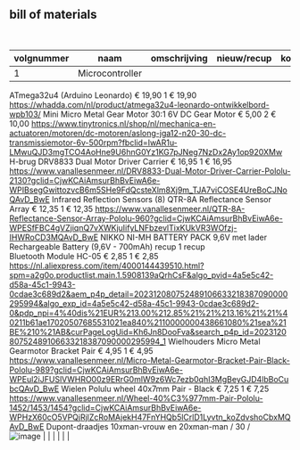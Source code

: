 ## bill of materials
<br />

|volgnummer|naam|omschrijving|nieuw/recup|kostprijs/stuk|aantal|subtotaal|
|----------|----|------------|-----------|--------------|------|---------|
|         1| Microcontroller
ATmega32u4 
 (Arduino Leonardo)	€ 19,90	1	€ 19,90	https://whadda.com/nl/product/atmega32u4-leonardo-ontwikkelbord-wpb103/
Mini Micro Metal Gear Motor 30:1	6V DC Gear Motor	€ 5,00	2	€ 10,00	https://www.tinytronics.nl/shop/nl/mechanica-en-actuatoren/motoren/dc-motoren/aslong-jga12-n20-30-dc-transmissiemotor-6v-500rpm?fbclid=IwAR1u-LMwuQJD3mgTCO4AoHne9U6hnG0Yz1KG7pJNeg7NzDx2Ay1op920XMw
H-brug	DRV8833 Dual Motor Driver Carrier	€ 16,95	1	€ 16,95	https://www.vanallesenmeer.nl/DRV8833-Dual-Motor-Driver-Carrier-Pololu-2130?gclid=CjwKCAiAmsurBhBvEiwA6e-WPIBsegGwittozvcB6m5SHe9FdQcsteXlm8Xj9m_TJA7viCOSE4UreBoCJNoQAvD_BwE 
Infrared Reflection Sensors (8)	QTR-8A Reflectance Sensor Array	€ 12,35	1	€ 12,35	https://www.vanallesenmeer.nl/QTR-8A-Reflectance-Sensor-Array-Pololu-960?gclid=CjwKCAiAmsurBhBvEiwA6e-WPESfFBC4gVZjiqnQ7vXWKjuIifyLNFbzevlTixKUkVR3WOfzj-IHWRoCD3MQAvD_BwE 
NIKKO NI-MH BATTERY PACK 9,6V met lader	Rechargeable Battery (9,6V - 700mAh)	recup	1	recup	
Bluetooth Module	HC-05	€ 2,85	1	€ 2,85	https://nl.aliexpress.com/item/4000144439510.html?spm=a2g0o.productlist.main.1.5908139aQrhCsF&algo_pvid=4a5e5c42-d58a-45c1-9943-0cdae3c689d2&aem_p4p_detail=202312080752489106633218387090000295994&algo_exp_id=4a5e5c42-d58a-45c1-9943-0cdae3c689d2-0&pdp_npi=4%40dis%21EUR%213.00%212.85%21%21%213.16%21%21%40211b61ae17020507685531021ea840%2110000000438661080%21sea%21BE%210%21AB&curPageLogUid=Kh6Jn8DooFva&search_p4p_id=202312080752489106633218387090000295994_1 
Wielhouders	Micro Metal Gearmotor Bracket Pair	€ 4,95	1	€ 4,95	https://www.vanallesenmeer.nl/Micro-Metal-Gearmotor-Bracket-Pair-Black-Pololu-989?gclid=CjwKCAiAmsurBhBvEiwA6e-WPEul2iJFUSlVWHRO00z9ERrG0mlW9z6Wc7ezb0qhI3MgBeyGJD4lbBoCubcQAvD_BwE 
Wielen	Polulu wheel 40x7mm Pair - Black	€ 7,25	1	€ 7,25	https://www.vanallesenmeer.nl/Wheel-40%C3%977mm-Pair-Pololu-1452/1453/1454?gclid=CjwKCAiAmsurBhBvEiwA6e-WPHzX60cO5VPQjRjlZcRoMAjekH47FnYHQb5lCrlD1Lyvtn_koZdvshoCbxMQAvD_BwE 
Dupont-draadjes	10xman-vrouw en 20xman-man	/	30	/	
![image](https://github.com/BryanCl7/Linefollower/assets/146442945/7fdc2e7a-a95f-4bfa-ad85-d3e358bb354d)
  |            |           |              |      |         |
